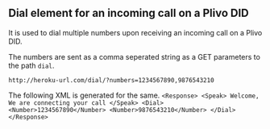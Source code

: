 Dial element for an incoming call on a Plivo DID
----------------------------------------------------------
It is used to dial multiple numbers upon receiving an incoming call
on a Plivo DID. 

The numbers are sent as a comma seperated string as a GET parameters to the path `dial`.

    http://heroku-url.com/dial/?numbers=1234567890,9876543210

The following XML is generated for the same.
    `<Response>
        <Speak>
            Welcome, We are connecting your call
        </Speak>
        <Dial>
            <Number>1234567890</Number>
            <Number>9876543210</Number>
        </Dial>
    </Response>`


